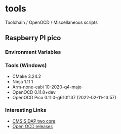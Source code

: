 # tools
Toolchain / OpenOCD / Miscellaneous scripts

## Raspberry PI pico
### Environment Variables


### Tools (Windows)
* CMake 3.24.2
* Ninja 1.11.1
* Arm-none-eabi 10-2020-q4-majo
* OpenOCD 0.11.0+dev
* OpenOCD Pico 0.11.0-g610f137 (2022-02-11-13:57)

### Interesting Links
* [CMSIS DAP two core](https://github.com/majbthrd/pico-debug)
* [Open OCD releases](https://github.com/earlephilhower/pico-quick-toolchain/releases/)